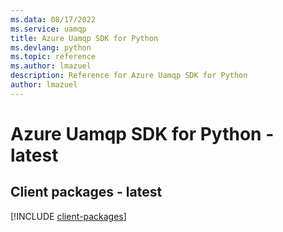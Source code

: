 ```yaml
---
ms.data: 08/17/2022
ms.service: uamqp
title: Azure Uamqp SDK for Python
ms.devlang: python
ms.topic: reference
ms.author: lmazuel
description: Reference for Azure Uamqp SDK for Python
author: lmazuel
---
```

# Azure Uamqp SDK for Python - latest

## Client packages - latest
[!INCLUDE [client-packages](uamqp-client-index.md)]